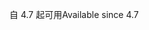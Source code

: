 <span data-ttu-id="b9958-101">自 4.7 起可用</span><span class="sxs-lookup"><span data-stu-id="b9958-101">Available since 4.7</span></span>